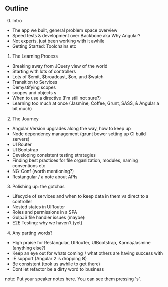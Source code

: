 ##  Outline

0. Intro
 - The app we built, general problem space overview
 - Speed tests & development over Backbone aka Why Angular?
 - Not experts, just been working with it awhile
 - Getting Started: Toolchains etc

1. The Learning Process
 - Breaking away from JQuery view of the world
 - Starting with lots of controllers
 - Lots of $emit, $broadcast, $on, and $watch
 - Transition to Services
 - Demystifying scopes
 - scopes and objects s
 - When to use a directive (I'm still not sure?)
 - Learning too much at once (Jasmine, Coffee, Grunt, SASS, & Angular a bit much)

2. The Journey
 - Angular Version upgrades along the way, how to keep up
 - Node dependency management (grunt bower setting up CI build servers)
 - UI Router
 - UI Bootstrap
 - Developing consistent testing strategies
 - Finding best practices for file organization, modules, naming conventions etc
 - NG-Conf (worth mentioning?)
 - Restangular / a note about APIs

3. Polishing up: the gotchas
 - Lifecycle of services and when to keep data in them vs direct to a controller
 - Nested states in UIRouter
 - Roles and permissions in a SPA
 - GulpJS file handler issues (maybe)
 - E2E Testing: why we haven't (yet)

4. Any parting words?
 - High praise for Restangular, UIRouter, UIBootstrap, Karma/Jasmine (anything else?)
 - Keep an eye out for whats coming / what others are having success with
 - IE support (Angular 2 is dropping 8)
 - Be consistent (took us awhile to get there)
 - Dont let refactor be a dirty word to business


note:
    Put your speaker notes here.
    You can see them pressing 's'.
